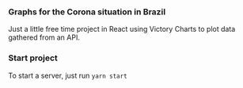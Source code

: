 ### Graphs for the Corona situation in Brazil
Just a little free time project in React using Victory Charts to plot data gathered from an API.

### Start project
To start a server, just run `yarn start`
